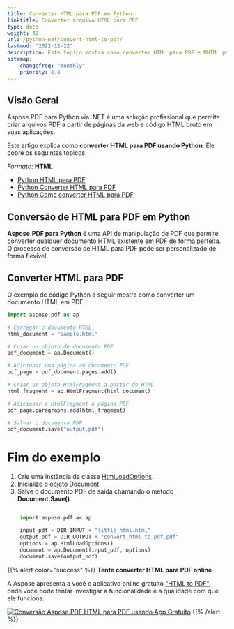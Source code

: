 ```yaml
---
title: Converter HTML para PDF em Python
linktitle: Converter arquivo HTML para PDF
type: docs
weight: 40
url: /python-net/convert-html-to-pdf/
lastmod: "2022-12-22"
description: Este tópico mostra como converter HTML para PDF e MHTML para PDF usando Aspose.PDF para Python.
sitemap:
    changefreq: "monthly"
    priority: 0.8
---
```


## Visão Geral

Aspose.PDF para Python via .NET é uma solução profissional que permite criar arquivos PDF a partir de páginas da web e código HTML bruto em suas aplicações.

Este artigo explica como **converter HTML para PDF usando Python**. Ele cobre os seguintes tópicos.

_Formato_: **HTML**
- [Python HTML para PDF](#python-html-to-pdf)
- [Python Converter HTML para PDF](#python-html-to-pdf)
- [Python Como converter HTML para PDF](#python-html-to-pdf)

## Conversão de HTML para PDF em Python

**Aspose.PDF para Python** é uma API de manipulação de PDF que permite converter qualquer documento HTML existente em PDF de forma perfeita. O processo de conversão de HTML para PDF pode ser personalizado de forma flexível.

## Converter HTML para PDF

O exemplo de código Python a seguir mostra como converter um documento HTML em PDF.

```python
import aspose.pdf as ap

# Carregar o documento HTML
html_document = "sample.html"

# Criar um objeto de documento PDF
pdf_document = ap.Document()

# Adicionar uma página ao documento PDF
pdf_page = pdf_document.pages.add()

# Criar um objeto HtmlFragment a partir do HTML
html_fragment = ap.HtmlFragment(html_document)

# Adicionar o HtmlFragment à página PDF
pdf_page.paragraphs.add(html_fragment)

# Salvar o documento PDF
pdf_document.save("output.pdf")
```

# Fim do exemplo


1. Crie uma instância da classe [HtmlLoadOptions](https://reference.aspose.com/pdf/python-net/aspose.pdf/htmlloadoptions/).
2. Inicialize o objeto [Document](https://reference.aspose.com/pdf/python-net/aspose.pdf/document/).
3. Salve o documento PDF de saída chamando o método **Document.Save()**.

```python

    import aspose.pdf as ap

    input_pdf = DIR_INPUT + "little_html.html"
    output_pdf = DIR_OUTPUT + "convert_html_to_pdf.pdf"
    options = ap.HtmlLoadOptions()
    document = ap.Document(input_pdf, options)
    document.save(output_pdf)
```

{{% alert color="success" %}}
**Tente converter HTML para PDF online**

A Aspose apresenta a você o aplicativo online gratuito ["HTML to PDF"](https://products.aspose.app/html/en/conversion/html-to-pdf), onde você pode tentar investigar a funcionalidade e a qualidade com que ele funciona.

[![Conversão Aspose.PDF HTML para PDF usando App Gratuito](html.png)](https://products.aspose.app/html/en/conversion/html-to-pdf)
{{% /alert %}}